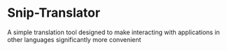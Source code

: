 # Snip-Translator
 A simple translation tool designed to make interacting with applications in other languages significantly more convenient

